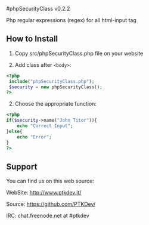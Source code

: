 #phpSecurityClass v0.2.2

Php regular expressions (regex) for all html-input tag

## How to Install

1) Copy src/phpSecurityClass.php file on your website

2) Add class after `<body>`:
```php
<?php 
 include("phpSecurityClass.php"); 
 $security = new phpSecurityClass();
?>
```

2) Choose the appropriate function:
```php
<?php 
if($security->name("John Titor")){
	echo "Correct Input";
}else{
	echo "Error";
}
?>
```

## Support

You can find us on this web source:

WebSite: http://www.ptkdev.it/

Source: https://github.com/PTKDev/

IRC: chat.freenode.net at #ptkdev
